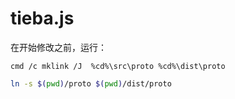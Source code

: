 # tieba.js


在开始修改之前，运行：

```shell
cmd /c mklink /J  %cd%\src\proto %cd%\dist\proto
```

```bash
ln -s $(pwd)/proto $(pwd)/dist/proto
```

